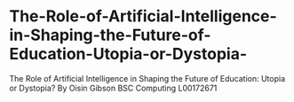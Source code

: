 # The-Role-of-Artificial-Intelligence-in-Shaping-the-Future-of-Education-Utopia-or-Dystopia-
The Role of Artificial Intelligence in Shaping the Future of Education: Utopia or Dystopia? By Oisin Gibson BSC Computing L00172671
